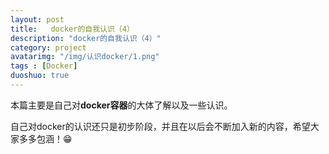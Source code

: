 ```yaml
---
layout: post
title:   docker的自我认识（4）
description: "docker的自我认识（4）"
category: project
avatarimg: "/img/认识docker/1.png"
tags : [Docker]
duoshuo: true
---
```

本篇主要是自己对**docker容器**的大体了解以及一些认识。

自己对docker的认识还只是初步阶段，并且在以后会不断加入新的内容，希望大家多多包涵！😁

<!-- more -->

